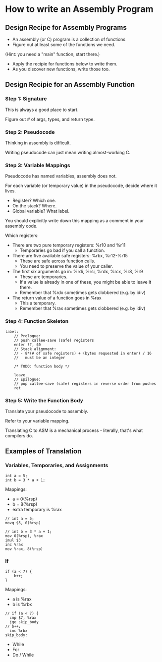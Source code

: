 
# How to write an Assembly Program

## Design Recipe for Assembly Programs

 - An assembly (or C) program is a collection of functions
 - Figure out at least some of the functions we need.
 
(Hint: you need a "main" function, start there.)

 - Apply the recipie for functions below to write them.
 - As you discover new functions, write those too.

## Design Recipie for an Assembly Function

### Step 1: Signature

This is always a good place to start.

Figure out # of args, types, and return type.

### Step 2: Pseudocode

Thinking in assembly is difficult.

Writing pseudocode can just mean writing almost-working C.

### Step 3: Variable Mappings

Pseudocode has named variables, assembly does not.

For each variable (or temporary value) in the pseudocode, decide where it lives.

 - Register? Which one.
 - On the stack? Where.
 - Global variable? What label.

You should explicitly write down this mapping as a comment in your assembly code.

Which registers:

 - There are two pure temporary registers: %r10 and %r11
   - Temporaries go bad if you call a function.
 - There are five available safe registers: %rbx, %r12-%r15
   - These are safe across function calls.
   - You need to preserve the value of your caller.
 - The first six arguments go in: %rdi, %rsi, %rdx, %rcx, %r8, %r9
   - These are temporaries.
   - If a value is already in one of these, you might be able to leave it there.
   - Remember that %rdx sometimes gets clobbered (e.g. by idiv)
 - The return value of a function goes in %rax
   - This a temporary.
   - Remember that %rax sometimes gets clobbered (e.g. by idiv)

### Step 4: Function Skeleton

```
label:
    // Prologue:
    // push callee-save (safe) registers
    enter ??, $0
    // Stack alignment: 
    // - 8*(# of safe registers) + (bytes requested in enter) / 16
    //   must be an integer

    /* TODO: function body */

    leave
    // Epilogue:
    // pop callee-save (safe) registers in reverse order from pushes
    ret
```

### Step 5: Write the Function Body

Translate your pseudocode to assembly.

Refer to your variable mapping.

Translating C to ASM is a mechanical process - literally, that's what compilers
do.


## Examples of Translation

### Variables, Temporaries, and Assignments


```
int a = 5;
int b = 3 * a + 1;
```

Mappings:

 - a = 0(%rsp)
 - b = 8(%rsp)
 - extra temporary is %rax

```
// int a = 5;
movq $5, 0(%rsp)

// int b = 3 * a + 1;
mov 0(%rsp), %rax
imul $3
inc %rax
mov %rax, 8(%rsp)
```

### If

```
if (a < 7) {
    b++;
}
```

Mappings:

 - a is %rax
 - b is %rbx

```
// if (a < 7) {
  cmp $7, %rax 
  jge skip_body
// b++;
  inc %rbx
skip_body:
```

 - While
 - For
 - Do / While
 





